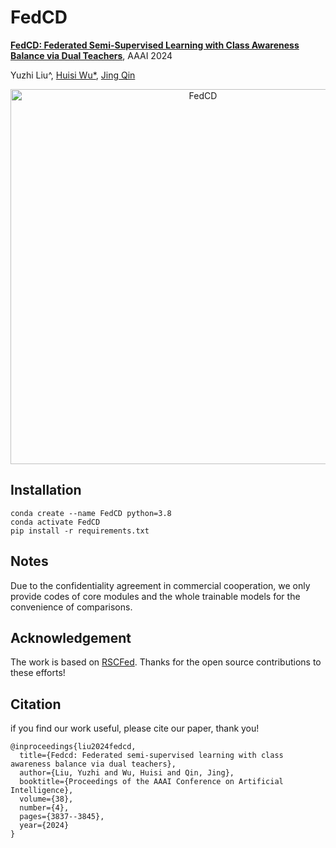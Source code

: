 # FedCD
[**FedCD: Federated Semi-Supervised Learning with Class Awareness Balance via Dual Teachers**](https://ojs.aaai.org/index.php/AAAI/article/view/28175), AAAI 2024

Yuzhi Liu^, [Huisi Wu*](https://csse.szu.edu.cn/staff/~hswu/),  [Jing Qin](https://research.polyu.edu.hk/en/persons/jing-qin)

<!-- ![FedCD](/figure/framework.png) -->
<div align=center>
<img src="/figure/framework.png" width="600" alt="FedCD" />
</div>

<!-- The code will be uploaded later. -->

## Installation
```
conda create --name FedCD python=3.8
conda activate FedCD
pip install -r requirements.txt
```
## Notes
Due to the confidentiality agreement in commercial cooperation, we only provide codes of core modules and the whole trainable models for the convenience of comparisons.

## Acknowledgement
The work is based on [RSCFed](https://github.com/xmed-lab/RSCFed). Thanks for the open source contributions to these efforts!

## Citation
if you find our work useful, please cite our paper, thank you!
```
@inproceedings{liu2024fedcd,
  title={Fedcd: Federated semi-supervised learning with class awareness balance via dual teachers},
  author={Liu, Yuzhi and Wu, Huisi and Qin, Jing},
  booktitle={Proceedings of the AAAI Conference on Artificial Intelligence},
  volume={38},
  number={4},
  pages={3837--3845},
  year={2024}
}
```